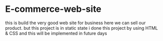 # E-commerce-web-site
this is build the very good web site for business here we can sell our product. but this project is in static state i done this project by using HTML &amp; CSS and this will be implemented in future days
